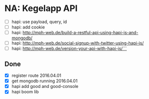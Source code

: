 NA: Kegelapp API
===============================================================================
- [ ] hapi: use payload, query, id
- [ ] hapi: add cookie
- [ ] hapi: http://mph-web.de/build-a-restful-api-using-hapi-js-and-mongodb/
- [ ] hapi: http://mph-web.de/social-signup-with-twitter-using-hapi-js/
- [ ] hapi: http://mph-web.de/version-your-api-with-hapi-js/```

Done
-------------------------------------------------------------------------------
- [x] register route 2016.04.01
- [x] get mongodb running 2016.04.01
- [x] hapi add good and good-console
- [x] hapi boom lib
